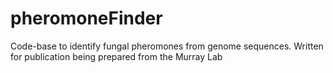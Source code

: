 # pheromoneFinder
Code-base to identify fungal pheromones from genome sequences. Written for publication being prepared from the Murray Lab
